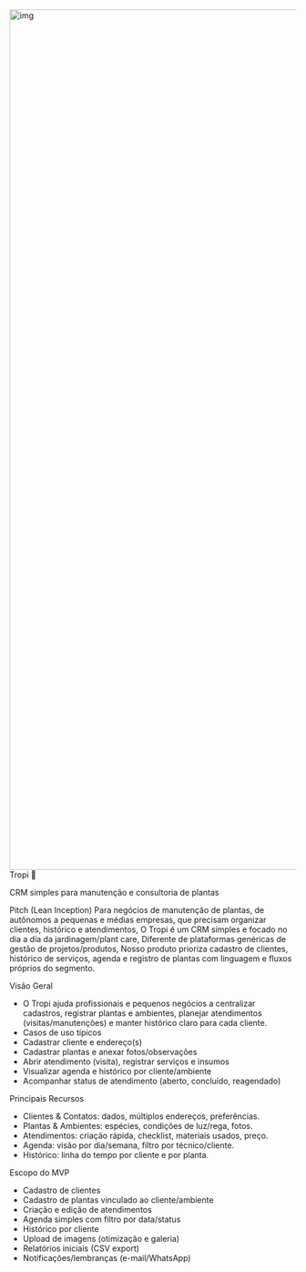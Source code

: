 <img width="1511" height="1511" alt="img" src="https://github.com/user-attachments/assets/02c75066-f6a6-4e30-b0d4-86b4a5a188d2" />
Tropi 🌿

CRM simples para manutenção e consultoria de plantas

Pitch (Lean Inception)
Para negócios de manutenção de plantas, de autônomos a pequenas e médias empresas, que precisam organizar clientes, histórico e atendimentos,
O Tropi é um CRM simples e focado no dia a dia da jardinagem/plant care,
Diferente de plataformas genéricas de gestão de projetos/produtos,
Nosso produto prioriza cadastro de clientes, histórico de serviços, agenda e registro de plantas com linguagem e fluxos próprios do segmento.

Visão Geral

- O Tropi ajuda profissionais e pequenos negócios a centralizar cadastros, registrar plantas e ambientes, planejar atendimentos (visitas/manutenções) e manter histórico claro para cada cliente.
- Casos de uso típicos
- Cadastrar cliente e endereço(s)
- Cadastrar plantas e anexar fotos/observações
- Abrir atendimento (visita), registrar serviços e insumos
- Visualizar agenda e histórico por cliente/ambiente
- Acompanhar status de atendimento (aberto, concluído, reagendado)

Principais Recursos

- Clientes & Contatos: dados, múltiplos endereços, preferências.
- Plantas & Ambientes: espécies, condições de luz/rega, fotos.
- Atendimentos: criação rápida, checklist, materiais usados, preço.
- Agenda: visão por dia/semana, filtro por técnico/cliente.
- Histórico: linha do tempo por cliente e por planta.


Escopo do MVP

-  Cadastro de clientes
-  Cadastro de plantas vinculado ao cliente/ambiente
-  Criação e edição de atendimentos
-  Agenda simples com filtro por data/status
-  Histórico por cliente
-  Upload de imagens (otimização e galeria) <!-- TODO -->
-  Relatórios iniciais (CSV export) <!-- TODO -->
-  Notificações/lembranças (e-mail/WhatsApp) <!-- TODO: decidir canal -->
